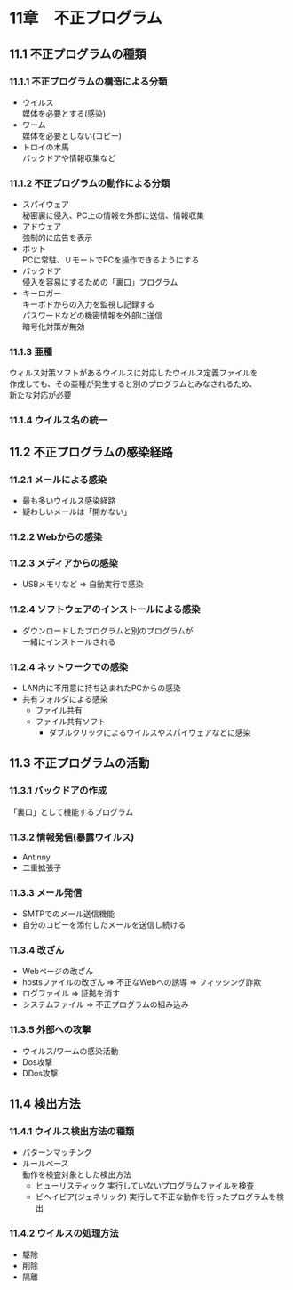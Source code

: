 # 11章　不正プログラム
## 11.1 不正プログラムの種類
### 11.1.1 不正プログラムの構造による分類
* ウイルス<br />
媒体を必要とする(感染)
* ワーム<br />
媒体を必要としない(コピー)
* トロイの木馬<br />
バックドアや情報収集など

### 11.1.2 不正プログラムの動作による分類
* スパイウェア<br />
秘密裏に侵入、PC上の情報を外部に送信、情報収集
* アドウェア<br />
強制的に広告を表示
* ボット<br />
PCに常駐、リモートでPCを操作できるようにする
* バックドア<br />
侵入を容易にするための「裏口」プログラム
* キーロガー<br />
キーボドからの入力を監視し記録する<br />
パスワードなどの機密情報を外部に送信<br />
暗号化対策が無効

### 11.1.3 亜種
ウィルス対策ソフトがあるウイルスに対応したウイルス定義ファイルを<br />
作成しても、その亜種が発生すると別のプログラムとみなされるため、<br />
新たな対応が必要

### 11.1.4 ウイルス名の統一

## 11.2 不正プログラムの感染経路
### 11.2.1 メールによる感染
* 最も多いウイルス感染経路
* 疑わしいメールは「開かない」

### 11.2.2 Webからの感染

### 11.2.3 メディアからの感染
* USBメモリなど => 自動実行で感染　

### 11.2.4 ソフトウェアのインストールによる感染
* ダウンロードしたプログラムと別のプログラムが<br />
一緒にインストールされる

### 11.2.4 ネットワークでの感染
* LAN内に不用意に持ち込まれたPCからの感染
* 共有フォルダによる感染
	* ファイル共有
	* ファイル共有ソフト
		* ダブルクリックによるウイルスやスパイウェアなどに感染

## 11.3 不正プログラムの活動
### 11.3.1 バックドアの作成
「裏口」として機能するプログラム

### 11.3.2 情報発信(暴露ウイルス)
* Antinny
* 二重拡張子

### 11.3.3 メール発信
* SMTPでのメール送信機能
* 自分のコピーを添付したメールを送信し続ける

### 11.3.4 改ざん
* Webページの改ざん
* hostsファイルの改ざん => 不正なWebへの誘導 => フィッシング詐欺
* ログファイル => 証拠を消す
* システムファイル => 不正プログラムの組み込み

### 11.3.5 外部への攻撃
* ウイルス/ワームの感染活動
* Dos攻撃
* DDos攻撃

## 11.4 検出方法
### 11.4.1 ウイルス検出方法の種類
* パターンマッチング
* ルールベース<br />
動作を検査対象とした検出方法
	* ヒューリスティック
	実行していないプログラムファイルを検査
	* ビヘイビア(ジェネリック)
	実行して不正な動作を行ったプログラムを検出

### 11.4.2 ウイルスの処理方法
* 駆除
* 削除
* 隔離
